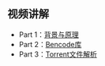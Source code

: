 ## 视频讲解
 - Part 1：[背景与原理](https://www.bilibili.com/video/BV13P4y1378F/)
 - Part 2：[Bencode库](https://www.bilibili.com/video/BV1zZ4y1678G/)
 - Part 3：[Torrent文件解析](https://www.bilibili.com/video/BV1Vi4y1Q7ns/)

